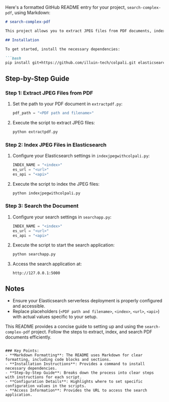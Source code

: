 Here's a formatted GitHub README entry for your project, `search-complex-pdf`, using Markdown:

```markdown
# search-complex-pdf

This project allows you to extract JPEG files from PDF documents, index them in Elasticsearch, and perform searches on the indexed data.

## Installation

To get started, install the necessary dependencies:

```bash
pip install git+https://github.com/illuin-tech/colpali.git elasticsearch
```

## Step-by-Step Guide

### Step 1: Extract JPEG Files from PDF

1. Set the path to your PDF document in `extractpdf.py`:

    ```python
    pdf_path = "<PDF path and filename>"
    ```

2. Execute the script to extract JPEG files:

    ```bash
    python extractpdf.py
    ```

### Step 2: Index JPEG Files in Elasticsearch

1. Configure your Elasticsearch settings in `indexjpegwithcolpali.py`:

    ```python
    INDEX_NAME = "<index>"
    es_url = "<url>"
    es_api = "<api>"
    ```

2. Execute the script to index the JPEG files:

    ```bash
    python indexjpegwithcolpali.py
    ```

### Step 3: Search the Document

1. Configure your search settings in `searchapp.py`:

    ```python
    INDEX_NAME = "<index>"
    es_url = "<url>"
    es_api = "<api>"
    ```

2. Execute the script to start the search application:

    ```bash
    python searchapp.py
    ```

3. Access the search application at:

    ```
    http://127.0.0.1:5000
    ```

## Notes

- Ensure your Elasticsearch serverless deployment is properly configured and accessible.
- Replace placeholders (`<PDF path and filename>`, `<index>`, `<url>`, `<api>`) with actual values specific to your setup.

This README provides a concise guide to setting up and using the `search-complex-pdf` project. Follow the steps to extract, index, and search PDF documents efficiently.
```

### Key Points:
- **Markdown Formatting**: The README uses Markdown for clear formatting, including code blocks and sections.
- **Installation Instructions**: Provides a command to install necessary dependencies.
- **Step-by-Step Guide**: Breaks down the process into clear steps with instructions for each script.
- **Configuration Details**: Highlights where to set specific configuration values in the scripts.
- **Access Information**: Provides the URL to access the search application.
